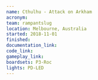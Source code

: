 ```yaml
---
name: Cthulhu - Attack on Arkham
acronym:
team: rampantslug
location: Melbourne, Australia
started: 2018-11-01
finished:
documentation_link:
code_link:
gameplay_link:
boardsets: P3-Roc
lights: PD-LED
---
```

